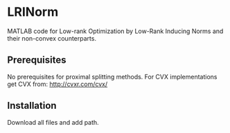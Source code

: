 # LRINorm
MATLAB code for Low-rank Optimization by Low-Rank Inducing Norms and their non-convex counterparts.

## Prerequisites
No prerequisites for proximal splitting methods. 
For CVX implementations get CVX from: http://cvxr.com/cvx/

## Installation

Download all files and add path.



